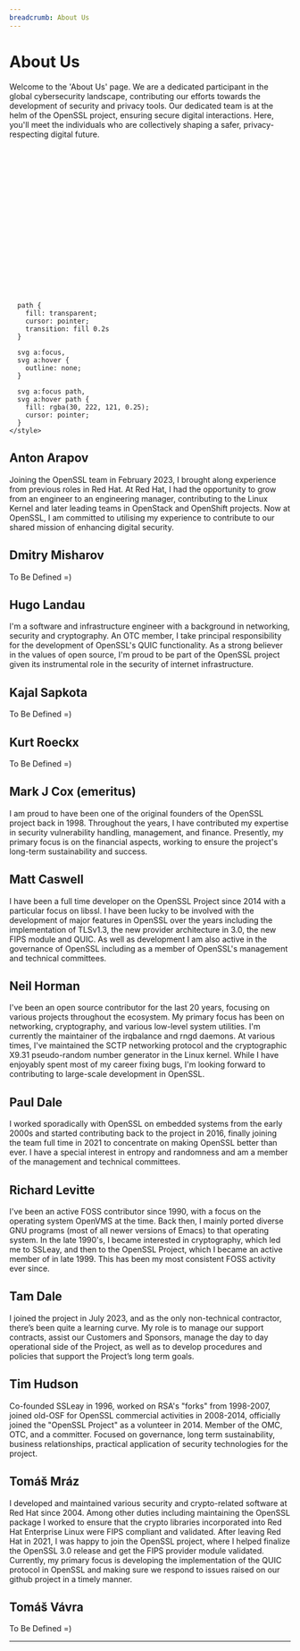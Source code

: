 ```yaml
---
breadcrumb: About Us
---
```


# About Us

Welcome to the 'About Us' page. We are a dedicated participant in the global
cybersecurity landscape, contributing our efforts towards the development of
security and privacy tools. Our dedicated team is at the helm of the OpenSSL
project, ensuring secure digital interactions. Here, you'll meet the individuals
who are collectively shaping a safer, privacy-respecting digital future.

<svg xmlns="http://www.w3.org/2000/svg" xmlns:xlink="http://www.w3.org/1999/xlink" viewBox="0 0 954 498.57">
  <defs>
    <style>
      svg {
        background-image: url(/img/faces/openssl2023.png);
        background-size: contain;
        background-repeat: no-repeat;
      }

      path {
        fill: transparent;
        cursor: pointer;
        transition: fill 0.2s
      }

      svg a:focus,
      svg a:hover {
        outline: none;
      }

      svg a:focus path,
      svg a:hover path {
        fill: rgba(30, 222, 121, 0.25);
        cursor: pointer;
      }
    </style>
  </defs>
  <g>
    <title>Anton Arapov</title>
    <a>
      <path transform="translate(0,-50)" d="M147.21 157.69L157.85 154.86L167.78 160.53L167.78 191.74L184.09 196.7L197.57 230.74L197.57 260.53L186.93 286.77L188.35 334.29L181.96 337.84L183.38 395.28L172.39 395.28L163.52 361.24L163.52 343.51L150.76 315.85L147.21 337.13L140.83 339.96L128.77 390.32L118.84 395.28L116.01 364.08L120.26 337.84L120.97 278.26L103.95 244.22L107.5 232.87L118.13 199.54L140.83 192.45L147.21 157.69z" />
    </a>
  </g>
  <g>
    <title>Tim Hudson</title>
    <a>
      <path transform="translate(0,-50)" d="M416.02 176.67L431.22 183.64L431.22 212.76L447.05 220.36L460.98 252.02L460.98 296.98L460.98 311.55L453.38 316.61L444.51 305.22L445.78 286.85L442.61 292.55L445.78 329.28L443.25 349.54L445.15 372.97L438.5 399.57L450.85 411.6L426.78 411.6L420.45 364.11L411.59 362.21L411.59 332.44L403.99 360.31L397.66 363.47L388.79 411.6L367.26 411.6L376.76 396.4L372.96 362.21L367.26 356.51L375.49 314.08L362.83 308.38L362.83 267.22L379.93 217.2L398.29 215.3L399.56 193.13L400.82 183L416.02 176.67z" />
    </a>
  </g>
  <g>
    <title>Hugo Landau</title>
    <a>
      <path transform="translate(0,-50)" d="M484.41 158.94L491.37 166.54L502.14 169.07L504.67 177.3L494.54 188.7L494.54 195.67L513.54 202L523.03 249.49L523.03 281.79L510.37 310.28L516.7 394.5L512.27 400.83L514.8 410.33L499.61 410.33L484.41 326.11L476.97 367.27L477 407.16L459.71 410.33L459.71 347.01L455.91 315.98L463.51 303.95L461.61 279.25L461.61 255.82L455.91 236.19L448.95 221.63L453.38 207.06L471.11 197.57L471.74 190.6L464.14 189.97L464.78 172.87L471.11 165.27L476.97 158.94L484.41 158.94z" />
    </a>
  </g>
  <g>
    <title>Paul Dale</title>
    <a>
      <path transform="translate(0,-50)" d="M578.13 183L586.36 189.97L590.16 202L587.62 213.4L604.72 221L618.65 235.56L609.79 290.65L603.45 310.28L598.39 359.04L593.96 383.1L591.42 400.2L598.39 413.5L583.82 413.5L581.29 389.43L573.69 353.97L569.89 362.84L566.09 383.1L562.93 398.3L562.93 410.33L553.43 417.3L545.2 417.3L545.2 409.06L551.53 401.47L547.73 372.34L549.63 356.51L542.66 356.51L542.66 319.15L542.66 303.95L538.23 275.31L529.37 262.79L525.57 257.09L534.43 231.13L553.43 217.83L563.56 216.56L562.29 207.06L561.03 195.67L565.46 186.8L572.11 183L578.13 183z" />
    </a>
  </g>
  <g>
    <title>Tam Dale</title>
    <a>
      <path transform="translate(0,-50)" d="M652.21 179.84L661.71 179.84L664.24 188.07L675.64 195.67L675.64 204.53L663.93 212.76L668.04 219.1L680.71 219.1L692.74 242.53L696.54 268.49L696.54 310.91L685.77 321.68L682.61 386.27L668.68 397.67L674.38 416.66L661.08 416.66L655.38 400.83L652.21 416.66L635.75 416.66L635.75 401.47L628.15 397.67L618.02 317.88L612.95 307.11L612.95 286.85L612.95 262.16L618.02 243.16L623.72 225.43L643.98 219.73L643.35 211.5L634.48 207.7L634.48 198.83L641.45 191.87L642.71 182.37L652.21 179.84z" />
    </a>
  </g>
  <g>
    <title>Richard Levitte</title>
    <a>
      <path transform="translate(0,-50)" d="M730.73 168.44L742.76 171.6L742.76 177.94L751 177.94L753.53 188.07L749.1 196.3L742.13 200.1L742.13 206.43L756.69 210.86L768.09 219.73L778.22 238.73L771.26 243.79L774.43 264.06L764.93 297.62L768.09 341.94L778.22 400.2L772.53 400.2L784.56 414.76L765.56 414.76L761.13 405.9L754.16 405.9L748.46 347.64L736.43 317.25L730.73 350.81L736.43 398.3L736.43 414.76L719.33 417.3L716.17 410.33L725.03 405.26L709.84 353.97L709.84 322.95L704.14 296.35L696.54 267.85L696.54 245.06L692.11 236.83L703.5 217.2L725.67 207.7L724.4 201.37L718.7 193.77L713 194.4L714.9 183L721.87 171.6L730.73 168.44z" />
    </a>
  </g>
  <g>
    <title>Mark J Cox</title>
    <a>
      <path transform="translate(0,-50)" d="M820.65 148.17L832.68 150.71L835.21 160.21L843.45 160.21L843.45 167.17L835.21 167.17L832.05 176.67L835.85 183.64L855.48 193.13L866.24 231.76L873.84 275.31L873.84 299.52L865.61 299.52L861.81 279.89L850.41 243.16L847.25 275.07L847.25 307.11L844.08 335.61L847.25 361.57L847.25 398.3L844.08 404L847.25 416.03L832.68 416.03L825.08 395.13L820.65 402.73L823.18 416.03L794.06 416.03L790.26 409.06L803.55 400.2L799.75 364.11L799.75 342.58L794.69 301.42L786.46 302.68L780.76 291.92L783.29 279.25L783.29 243.79L789.62 208.33L791.52 193.13L806.09 186.8L813.69 184.27L813.05 177.94L807.35 169.7L801.65 167.8L807.35 161.47L809.25 151.97L820.65 148.17z" />
    </a>
  </g>
  <g>
    <title>Matt Caswell</title>
    <a>
      <path transform="translate(0,-50)" d="M290.48 194.57L313.17 184.64L309.62 173.3L301.82 173.3L306.79 160.53L306.79 160.53L313.17 151.31L328.06 151.31L342.25 157.69L342.25 169.04L333.74 179.68L335.87 187.48L355.01 194.57L360.69 220.11L354.3 220.11L346.5 253.44L345.79 339.25L346.5 365.5L344.38 393.86L360.69 408.76L332.32 408.76L330.9 376.13L322.39 332.16L318.13 312.3L307.5 335L303.95 361.95L296.86 383.94L296.86 408.76L282.67 413.72L273.45 413.72L276.29 404.5L284.8 396.7L288.35 342.09L288.35 310.89L289.77 270.46L284.8 244.22L287.64 220.81L279.84 218.69" />
    </a>
  </g>
  <g>
    <title>Tomáš Mráz</title>
    <a>
      <path transform="translate(0,-50)" d="M203.95 232.87L207.86 222.84L215.3 203.79L236.57 196.7L233.03 177.55L242.25 161.24L248.63 161.24L257.85 171.17L260.69 181.81L257.85 193.16L275.58 202.37L284.8 223.65L284.8 237.13L281.26 244.22L280.55 281.81L281.96 297.41L279.84 307.34L269.91 310.18L269.91 339.25L262.82 339.25L264.23 362.66L253.6 395.99L263.52 408.76L263.52 415.14L240.83 410.18L241.54 391.03L244.38 376.13L244.38 361.95L239.41 341.38L232.32 349.89L232.32 364.08L227.35 386.77L228.06 408.76L215.3 415.14L207.5 410.18L216.01 399.54L216.01 376.84L212.46 344.93L206.79 302.37L199.7 298.83L203.95 271.88L205.37 239.25" />
    </a>
  </g>
</svg>

## Anton Arapov
Joining the OpenSSL team in February 2023, I brought along experience from
previous roles in Red Hat. At Red Hat, I had the opportunity to grow from an
engineer to an engineering manager, contributing to the Linux Kernel and later
leading teams in OpenStack and OpenShift projects. Now at OpenSSL, I am
committed to utilising my experience to contribute to our shared mission of
enhancing digital security.

## Dmitry Misharov
To Be Defined =)

## Hugo Landau
I'm a software and infrastructure engineer with a background in networking,
security and cryptography. An OTC member, I take principal responsibility for
the development of OpenSSL's QUIC functionality. As a strong believer in the
values of open source, I'm proud to be part of the OpenSSL project given its
instrumental role in the security of internet infrastructure.

## Kajal Sapkota
To Be Defined =)

## Kurt Roeckx
To Be Defined =)

## Mark J Cox (emeritus)
I am proud to have been one of the original founders of the OpenSSL project
back in 1998. Throughout the years, I have contributed my expertise in security
vulnerability handling, management, and finance. Presently, my primary focus is
on the financial aspects, working to ensure the project's long-term
sustainability and success.

## Matt Caswell
I have been a full time developer on the OpenSSL Project since 2014 with a
particular focus on libssl. I have been lucky to be involved with the development
of major features in OpenSSL over the years including the implementation of
TLSv1.3, the new provider architecture in 3.0, the new FIPS module and QUIC.
As well as development I am also active in the governance of OpenSSL including
as a member of OpenSSL's management and technical committees.

## Neil Horman
I've been an open source contributor for the last 20 years, focusing on various
projects throughout the ecosystem. My primary focus has been on networking,
cryptography, and various low-level system utilities. I'm currently the
maintainer of the irqbalance and rngd daemons. At various times, I've maintained
the SCTP networking protocol and the cryptographic X9.31 pseudo-random number
generator in the Linux kernel. While I have enjoyably spent most of my career
fixing bugs, I'm looking forward to contributing to large-scale development in
OpenSSL.

## Paul Dale
I worked sporadically with OpenSSL on embedded systems from the early 2000s and
started contributing back to the project in 2016, finally joining the team full
time in 2021 to concentrate on making OpenSSL better than ever. I have a special
interest in entropy and randomness and am a member of the management and
technical committees.

## Richard Levitte
I've been an active FOSS contributor since 1990, with a focus on the
operating system OpenVMS at the time.  Back then, I mainly ported diverse
GNU programs (most of all newer versions of Emacs) to that operating system.
In the late 1990's, I became interested in cryptography, which led me to
SSLeay, and then to the OpenSSL Project, which I became an active member of
in late 1999.  This has been my most consistent FOSS activity ever since.

## Tam Dale
I joined the project in July 2023, and as the only non-technical contractor,
there’s been quite a learning curve.  My role is to manage our support
contracts, assist our Customers and Sponsors, manage the day to day
operational side of the Project, as well as to develop procedures and policies
that support the Project’s long term goals.

## Tim Hudson
Co-founded SSLeay in 1996, worked on RSA's "forks" from 1998-2007, joined
old-OSF for OpenSSL commercial activities in 2008-2014, officially joined the
"OpenSSL Project" as a volunteer in 2014. Member of the OMC, OTC, and a
committer. Focused on governance, long term sustainability, business
relationships, practical application of security technologies for the project.

## Tomáš Mráz
I developed and maintained various security and crypto-related software at
Red Hat since 2004. Among other duties including maintaining the OpenSSL
package I worked to ensure that the crypto libraries incorporated into Red Hat
Enterprise Linux were FIPS compliant and validated. After leaving Red Hat in
2021, I was happy to join the OpenSSL project, where I helped finalize the
OpenSSL 3.0 release and get the FIPS provider module validated. Currently, my
primary focus is developing the implementation of the QUIC protocol in OpenSSL
and making sure we respond to issues raised on our github project in a timely
manner.

## Tomáš Vávra
To Be Defined =)

---
